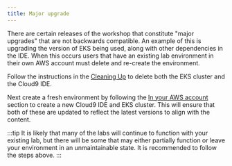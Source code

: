 ```yaml
---
title: Major upgrade
---
```


There are certain releases of the workshop that constitute "major upgrades" that are not backwards compatible. An example of this is upgrading the version of EKS being used, along with other dependencies in the IDE. When this occurs users that have an existing lab environment in their own AWS account must delete and re-create the environment.

Follow the instructions in the [Cleaning Up](../introduction/setup/your-account/cleanup) to delete both the EKS cluster and the Cloud9 IDE.

Next create a fresh environment by following the [In your AWS account](../introduction/setup/your-account) section to create a new Cloud9 IDE and EKS cluster. This will ensure that both of these are updated to reflect the latest versions to align with the content.

:::tip
It is likely that many of the labs will continue to function with your existing lab, but there will be some that may either partially function or leave your environment in an unmaintainable state. It is recommended to follow the steps above.
:::
